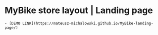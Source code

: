 # MyBike store layout | Landing page
    - [DEMO LINK](https://mateusz-michalowski.github.io/MyBike-landing-page/)
